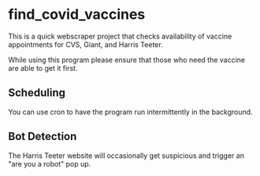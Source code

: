 # find_covid_vaccines
This is a quick webscraper project that checks availability of vaccine appointments for CVS, Giant, and Harris Teeter.

While using this program please ensure that those who need the vaccine are able to get it first.  

## Scheduling
You can use cron to have the program run intermittently in the background.

## Bot Detection
The Harris Teeter website will occasionally get suspicious and trigger an "are you a robot" pop up.
